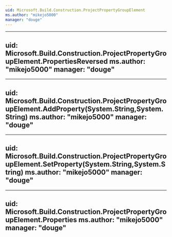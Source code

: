 ```yaml
---
uid: Microsoft.Build.Construction.ProjectPropertyGroupElement
ms.author: "mikejo5000"
manager: "douge"
---
```


---
uid: Microsoft.Build.Construction.ProjectPropertyGroupElement.PropertiesReversed
ms.author: "mikejo5000"
manager: "douge"
---

---
uid: Microsoft.Build.Construction.ProjectPropertyGroupElement.AddProperty(System.String,System.String)
ms.author: "mikejo5000"
manager: "douge"
---

---
uid: Microsoft.Build.Construction.ProjectPropertyGroupElement.SetProperty(System.String,System.String)
ms.author: "mikejo5000"
manager: "douge"
---

---
uid: Microsoft.Build.Construction.ProjectPropertyGroupElement.Properties
ms.author: "mikejo5000"
manager: "douge"
---
